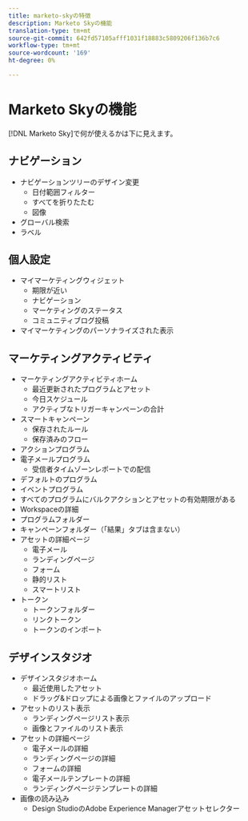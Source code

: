 ```yaml
---
title: marketo-skyの特徴
description: Marketo Skyの機能
translation-type: tm+mt
source-git-commit: 642fd57105afff1031f18883c5809206f136b7c6
workflow-type: tm+mt
source-wordcount: '169'
ht-degree: 0%

---
```



# Marketo Skyの機能

[!DNL Marketo Sky]で何が使えるかは下に見えます。

## ナビゲーション

* ナビゲーションツリーのデザイン変更
   * 日付範囲フィルター
   * すべてを折りたたむ
   * 図像
* グローバル検索
* ラベル

## 個人設定

* マイマーケティングウィジェット
   * 期限が近い
   * ナビゲーション
   * マーケティングのステータス
   * コミュニティブログ投稿
* マイマーケティングのパーソナライズされた表示

## マーケティングアクティビティ

* マーケティングアクティビティホーム
   * 最近更新されたプログラムとアセット
   * 今日スケジュール
   * アクティブなトリガーキャンペーンの合計
* スマートキャンペーン
   * 保存されたルール
   * 保存済みのフロー
* アクションプログラム
* 電子メールプログラム
   * 受信者タイムゾーンレポートでの配信
* デフォルトのプログラム
* イベントプログラム
* すべてのプログラムにバルクアクションとアセットの有効期限がある
* Workspaceの詳細
* プログラムフォルダー
* キャンペーンフォルダー（「結果」タブは含まない）
* アセットの詳細ページ
   * 電子メール
   * ランディングページ
   * フォーム
   * 静的リスト
   * スマートリスト
* トークン
   * トークンフォルダー
   * リンクトークン
   * トークンのインポート

## デザインスタジオ

* デザインスタジオホーム
   * 最近使用したアセット
   * ドラッグ&amp;ドロップによる画像とファイルのアップロード
* アセットのリスト表示
   * ランディングページリスト表示
   * 画像とファイルのリスト表示
* アセットの詳細ページ
   * 電子メールの詳細
   * ランディングページの詳細
   * フォームの詳細
   * 電子メールテンプレートの詳細
   * ランディングページテンプレートの詳細
* 画像の読み込み
   * Design StudioのAdobe Experience Managerアセットセレクター
